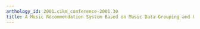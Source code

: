 ```yaml
---
anthology_id: 2001.cikm_conference-2001.30
title: A Music Recommendation System Based on Music Data Grouping and User Interests
---
```

